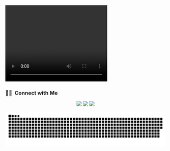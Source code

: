 <video width="320" height="240" loop>
  <source src="https://github.com/MustafaCQN/MustafaCQN/blob/main/video.mp4" type="video/mp4">
</video>

### 🤝🏻 &nbsp;Connect with Me

<p align="center">
<a href="https://linkedin.com/in/canmustafa/"><img src="https://img.shields.io/badge/-Mustafa%20CAN-0077B5?style=flat&logo=Linkedin&logoColor=white"/></a>
<a href="mailto:mcqn14@gmail.com"><img src="https://img.shields.io/badge/-mcqn14@gmail.com-D14836?style=flat&logo=Gmail&logoColor=white"/></a>
<a href="https://instagram.com/mustava_can"><img src="https://img.shields.io/badge/-@mustava_can-E4405F?style=flat&logo=Instagram&logoColor=white"/></a>
</p>

![snake svg](https://github.com/MustafaCQN/MustafaCQN/blob/output/github-contribution-grid-snake.svg)
